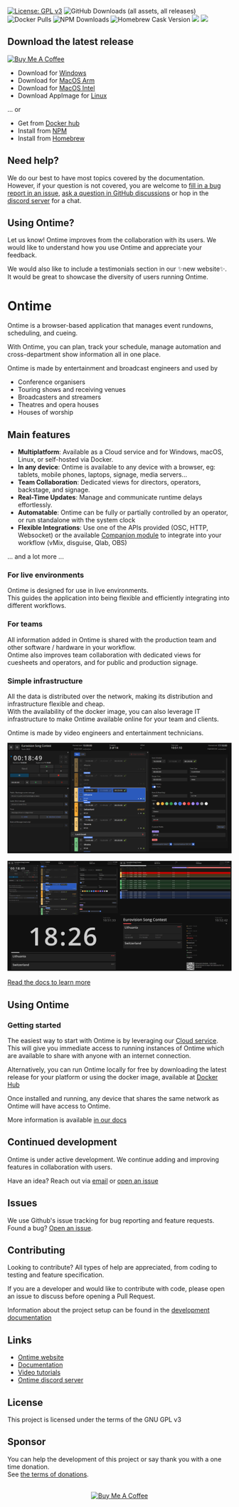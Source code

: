 [![License: GPL v3](https://img.shields.io/badge/License-GPLv3-green.svg)](https://www.gnu.org/licenses/gpl-3.0)
![GitHub Downloads (all assets, all releases)](https://img.shields.io/github/downloads/cpvalente/ontime/total)
![Docker Pulls](https://img.shields.io/docker/pulls/getontime/ontime)
![NPM Downloads](https://img.shields.io/npm/dy/%40getontime%2Fcli)
![Homebrew Cask Version](https://img.shields.io/homebrew/cask/v/ontime)
[![](https://img.shields.io/static/v1?label=Sponsor&message=%E2%9D%A4&logo=GitHub&color=%23fe8e86)](https://github.com/sponsors/cpvalente)
[![](https://img.shields.io/static/v1?label=Buy%20me%20a%20coffee&message=%E2%9D%A4&logo=buymeacoffee&color=%23fe8e86)](https://www.buymeacoffee.com/cpvalente)

## Download the latest release
<a href="https://www.buymeacoffee.com/cpvalente" target="_blank"><img src="https://cdn.buymeacoffee.com/buttons/v2/default-yellow.png" alt="Buy Me A Coffee" height="32"></a>

- Download for <a href="https://github.com/cpvalente/ontime/releases/latest/download/ontime-win64.exe">Windows</a>
- Download for <a href="https://github.com/cpvalente/ontime/releases/latest/download/ontime-macOS-arm64.dmg">MacOS Arm</a>
- Download for <a href="https://github.com/cpvalente/ontime/releases/latest/download/ontime-macOS-x64.dmg">MacOS Intel</a>
- Download AppImage for <a href="https://github.com/cpvalente/ontime/releases/latest/download/ontime-linux.AppImage">Linux</a>

... or
- Get from <a href="https://hub.docker.com/r/getontime/ontime">Docker hub</a>
- Install from <a href="https://www.npmjs.com/package/ontime">NPM</a>
- Install from <a href="https://formulae.brew.sh/cask/ontime">Homebrew</a>

## Need help?
We do our best to have most topics covered by the documentation. However, if your question is not covered, you are welcome to [fill in a bug report in an issue](https://github.com/cpvalente/ontime/issues), [ask a question in GitHub discussions](https://github.com/cpvalente/ontime/discussions) or hop in the [discord server](https://discord.com/invite/eje3CSUEXm) for a chat.

## Using Ontime?
Let us know!
Ontime improves from the collaboration with its users. We would like to understand how you use Ontime and appreciate your feedback.

We would also like to include a testimonials section in our ✨new website✨. It would be great to showcase the diversity of users running Ontime.

# Ontime

Ontime is a browser-based application that manages event rundowns, scheduling, and cueing.

With Ontime, you can plan, track your schedule, manage automation and cross-department show information all in one place.

Ontime is made by entertainment and broadcast engineers and used by

- Conference organisers
- Touring shows and receiving venues
- Broadcasters and streamers
- Theatres and opera houses
- Houses of worship

## Main features
- **Multiplatform**: Available as a Cloud service and for Windows, macOS, Linux, or self-hosted via Docker.
- **In any device**: Ontime is available to any device with a browser, eg: tablets, mobile phones, laptops, signage, media servers...
- **Team Collaboration**: Dedicated views for directors, operators, backstage, and signage.
- **Real-Time Updates**: Manage and communicate runtime delays effortlessly.
- **Automatable**: Ontime can be fully or partially controlled by an operator, or run standalone with the system clock
- **Flexible Integrations**: Use one of the APIs provided (OSC, HTTP, Websocket) or the available [Companion module](https://bitfocus.io/connections/getontime-ontime) to integrate into your workflow (vMix, disguise, Qlab, OBS)

... and a lot more ...

### For live environments

Ontime is designed for use in live environments. \
This guides the application into being flexible and efficiently integrating into different workflows.

### For teams

All information added in Ontime is shared with the production team and other software / hardware in your workflow. \
Ontime also improves team collaboration with dedicated views for cuesheets and operators, and for public and production
signage.

### Simple infrastructure

All the data is distributed over the network, making its distribution and infrastructure flexible and cheap. \
With the availability of the docker image, you can also leverage IT infrastructure to make Ontime available online for
your team and clients.

Ontime is made by video engineers and entertainment technicians.

![App Window](https://github.com/cpvalente/ontime/blob/master/.github/aux-images/editor.png)

![Views](https://github.com/cpvalente/ontime/blob/master/.github/aux-images/ontime-overview.webp)

[Read the docs to learn more](https://docs.getontime.no)

## Using Ontime

### Getting started

The easiest way to start with Ontime is by leveraging our [Cloud service](https://getontime.no). \
This will give you immediate access to running instances of Ontime which are available to share with anyone with an internet connection.

Alternatively, you can run Ontime locally for free by downloading the latest release for your platform or using the docker image, available at [Docker Hub](https://hub.docker.com/r/getontime/ontime)

Once installed and running, any device that shares the same network as Ontime will have access to Ontime.

More information is available [in our docs](https://docs.getontime.no)

## Continued development

Ontime is under active development. We continue adding and improving features in collaboration with users.

Have an idea? Reach out via [email](mail@getontime.no)
or [open an issue](https://github.com/cpvalente/ontime/issues/new)

## Issues

We use Github's issue tracking for bug reporting and feature requests. \
Found a bug? [Open an issue](https://github.com/cpvalente/ontime/issues/new).

## Contributing

Looking to contribute? All types of help are appreciated, from coding to testing and feature specification.

If you are a developer and would like to contribute with code, please open an issue to discuss before opening a Pull Request.

Information about the project setup can be found in the [development documentation](./DEVELOPMENT.md)

## Links
- [Ontime website](https://getontime.no) 
- [Documentation](https://docs.getontime.no)
- [Video tutorials](https://www.youtube.com/@ontimeapp)
- [Ontime discord server](https://discord.com/invite/eje3CSUEXm)

## License

This project is licensed under the terms of the GNU GPL v3

## Sponsor

You can help the development of this project or say thank you with a one time donation. \
See [the terms of donations](https://github.com/cpvalente/ontime/blob/master/.github/FUNDING.md).

<p align="center">
<br>
<a href="https://www.buymeacoffee.com/cpvalente" target="_blank"><img src="https://cdn.buymeacoffee.com/buttons/v2/default-yellow.png" alt="Buy Me A Coffee" width="200"></a>
</p>
